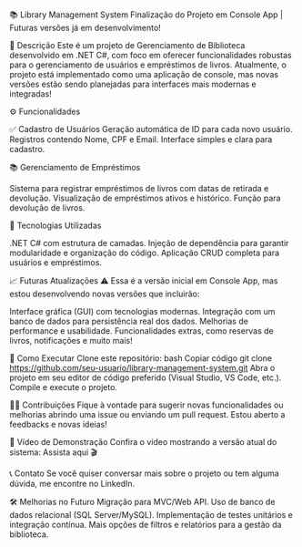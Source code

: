 📚 Library Management System
Finalização do Projeto em Console App | Futuras versões já em desenvolvimento!

📝 Descrição
Este é um projeto de Gerenciamento de Biblioteca desenvolvido em .NET C#, com foco em oferecer funcionalidades robustas para o gerenciamento de usuários e empréstimos de livros. Atualmente, o projeto está implementado como uma aplicação de console, mas novas versões estão sendo planejadas para interfaces mais modernas e integradas!

⚙️ Funcionalidades

✅ Cadastro de Usuários
Geração automática de ID para cada novo usuário.
Registros contendo Nome, CPF e Email.
Interface simples e clara para cadastro.

📚 Gerenciamento de Empréstimos

Sistema para registrar empréstimos de livros com datas de retirada e devolução.
Visualização de empréstimos ativos e histórico.
Função para devolução de livros.

🔧 Tecnologias Utilizadas

.NET C# com estrutura de camadas.
Injeção de dependência para garantir modularidade e organização do código.
Aplicação CRUD completa para usuários e empréstimos.

📈 Futuras Atualizações
⚠️ Essa é a versão inicial em Console App, mas estou desenvolvendo novas versões que incluirão:

Interface gráfica (GUI) com tecnologias modernas.
Integração com um banco de dados para persistência real dos dados.
Melhorias de performance e usabilidade.
Funcionalidades extras, como reservas de livros, notificações e muito mais!

🚀 Como Executar
Clone este repositório:
bash
Copiar código
git clone https://github.com/seu-usuario/library-management-system.git
Abra o projeto em seu editor de código preferido (Visual Studio, VS Code, etc.).
Compile e execute o projeto.

👨‍💻 Contribuições
Fique à vontade para sugerir novas funcionalidades ou melhorias abrindo uma issue ou enviando um pull request. Estou aberto a feedbacks e novas ideias!

🎥 Vídeo de Demonstração
Confira o vídeo mostrando a versão atual do sistema: Assista aqui 🎬

📞 Contato
Se você quiser conversar mais sobre o projeto ou tem alguma dúvida, me encontre no LinkedIn.

🛠️ Melhorias no Futuro
Migração para MVC/Web API.
Uso de banco de dados relacional (SQL Server/MySQL).
Implementação de testes unitários e integração contínua.
Mais opções de filtros e relatórios para a gestão da biblioteca.
